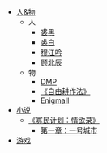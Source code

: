 <!-- _sidebar.md -->

* [人&物](/man-thing/README.md)
  * 人
    * [裘黑](/man-thing/man/black.md)
    * [裘白](/man-thing/man/white.md)
    * [穆江吟](/man-thing/man/song.md)
    * [顾北辰](/man-thing/man/star.md)
  * 物
    * [DMP](/man-thing/thing/DMP.md) 
    * [《自由耕作法》](/man-thing/thing/law-of-free-tillaging.md)
    * [EnigmaⅡ](/man-thing/thing/EnigmaⅡ.md)
* [小说](/novel/README.md)
  * [《寡民计划：情欲录》](/novel/first/README.md)
    * [第一章：一号城市](/novel/first/first.md)
* [游戏](/game/README.md)